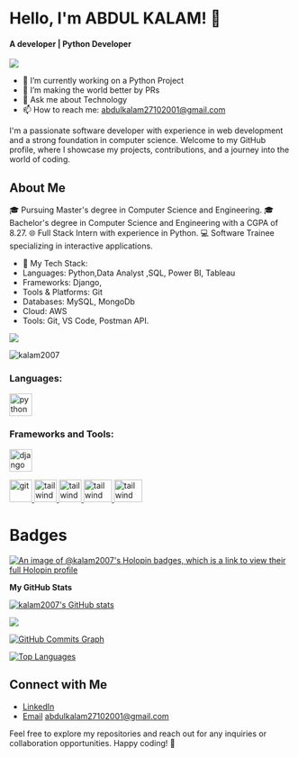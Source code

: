 # Hello, I'm ABDUL KALAM! 👋
<h4>A developer | Python Developer </h4>
 <img src="https://readme-typing-svg.herokuapp.com?lines=Python+Developer;&center=true&width=400&height=50"></a>

 - 🔭 I’m currently working on a Python Project
- 👯 I’m making the world better by PRs 
- 💬 Ask me about Technology 
- 📫 How to reach me: abdulkalam27102001@gmail.com


 I'm a passionate software developer with experience in web development and a strong foundation in computer science. Welcome to my GitHub profile, where I showcase my projects, contributions, and a journey into the world of coding.

## About Me
🎓  Pursuing Master's degree in Computer Science and Engineering.
🎓 Bachelor's degree in Computer Science and Engineering with a CGPA of 8.27.
🌐 Full Stack Intern with experience in Python.
💻 Software Trainee specializing in interactive applications.
- 🌟 My Tech Stack:
- Languages: Python,Data Analyst ,SQL, Power BI, Tableau 
- Frameworks: Django,
- Tools & Platforms: Git
- Databases: MySQL, MongoDb
- Cloud: AWS
- Tools: Git, VS Code, Postman API.


<a href="https://www.github.com/kalam2007" target="_blank" rel="noreferrer"><img
src="https://img.shields.io/github/followers/kalam2007?logo=github&style=for-the-badge&color=0891b2&labelColor=1c1917" /></a>
<p align="left"> <img src="https://komarev.com/ghpvc/?username=kalam2007&label=Profile%20views&color=0e75b6&style=flat" alt="kalam2007" /> </p>


<h3 align="left">Languages:</h3>
<a href="https://www.python.org/" target="_blank" rel="noreferrer">
  <img src="https://cdn-icons-png.flaticon.com/512/5968/5968350.png" alt="python" width="40" height="40"/>
</a>


<h3 align="left">Frameworks and Tools:</h3>
<a href="https://www.djangoproject.com/" target="_blank" rel="noreferrer">
  <img src="https://cdn-icons-png.flaticon.com/512/5968/5968705.png" alt="django" width="40" height="40"/>
</a>

<a href="https://git-scm.com/" target="_blank" rel="noreferrer"> <img src="https://img.icons8.com/nolan/512/github.png" alt="git" width="40" height="40"/> </a> <a href="https://tailwindcss.com/" target="_blank" rel="noreferrer"> <img src="https://www.vectorlogo.zone/logos/tailwindcss/tailwindcss-icon.svg" alt="tailwind" width="40" height="40"/> </a> <a href="https://tailwindcss.com/" target="_blank" rel="noreferrer"> <img src="https://seeklogo.com/images/N/nodejs-logo-FBE122E377-seeklogo.com.png" alt="tailwind" width="40" height="40"/> </a> </a> <a href="https://tailwindcss.com/" target="_blank" rel="noreferrer"> <img src="https://seeklogo.com/images/G/google-cloud-logo-ADE788217F-seeklogo.com.png" alt="tailwind" width="50" height="40"/> </a>  <a href="https://tailwindcss.com/" target="_blank" rel="noreferrer"> <img src="https://www.docker.com/wp-content/uploads/2022/03/Moby-logo.png" alt="tailwind" width="50" height="40"/> </a> </p>




# Badges 

[![An image of @kalam2007's Holopin badges, which is a link to view their full Holopin profile](https://holopin.me/kalam2007)](https://holopin.io/@kalam2007)

<b>My GitHub Stats</b>

<a href="http://www.github.com/kalam2007"><img src="https://github-readme-stats.vercel.app/api?username=kalam2007&show_icons=true&hide=&count_private=true&title_color=22c55e&text_color=ffffff&icon_color=0891b2&bg_color=1c1917&hide_border=true&show_icons=true" alt="kalam2007's GitHub stats" /></a>

<a href="http://www.github.com/kalam2007"><img src="https://github-readme-streak-stats.herokuapp.com/?user=kalam2007&stroke=ffffff&background=1c1917&ring=22c55e&fire=22c55e&currStreakNum=ffffff&currStreakLabel=22c55e&sideNums=ffffff&sideLabels=ffffff&dates=ffffff&hide_border=true" /></a>

<a href="http://www.github.com/kalam2007"><img src="https://github-readme-activity-graph.cyclic.app/graph?username=kalam2007&bg_color=1c1917&color=ffffff&line=0891b2&point=ffffff&area_color=1c1917&area=true&hide_border=true&custom_title=GitHub%20Commits%20Graph" alt="GitHub Commits Graph" /></a>

<a href="https://github.com/kalam2007" align="left"><img src="https://github-readme-stats.vercel.app/api/top-langs/?username=kalam2007&langs_count=10&title_color=22c55e&text_color=ffffff&icon_color=0891b2&bg_color=1c1917&hide_border=true&locale=en&custom_title=Top%20%Languages" alt="Top Languages" /></a>




## Connect with Me
- [LinkedIn](https://www.linkedin.com/in/irfan9161)
- [Email](abdulkalam27102001@gmail.com) abdulkalam27102001@gmail.com

Feel free to explore my repositories and reach out for any inquiries or collaboration opportunities. Happy coding! 🚀
